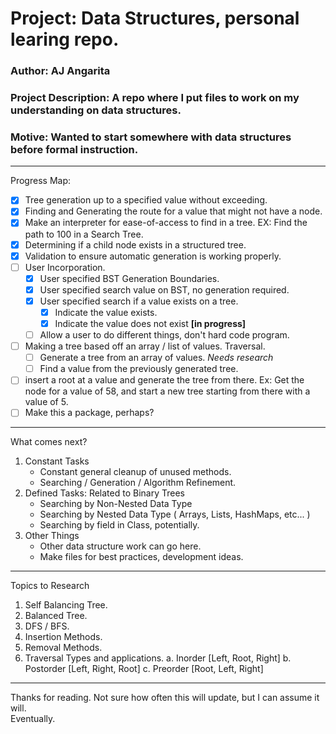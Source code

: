# Project: Data Structures, personal learing repo.
### Author: **AJ Angarita**
### Project Description: A repo where I put files to work on my understanding on data structures.
### Motive: Wanted to start somewhere with data structures before formal instruction.

---

Progress Map:
- [x] Tree generation up to a specified value without exceeding.
- [x] Finding and Generating the route for a value that might not have a node.
- [x] Make an interpreter for ease-of-access to find in a tree. EX: Find the path to 100 in a Search Tree.  
- [x] Determining if a child node exists in a structured tree.
- [x] Validation to ensure automatic generation is working properly. 
- [ ] User Incorporation.
    - [x] User specified BST Generation Boundaries.
    - [x] User specified search value on BST, no generation required.
    - [x] User specified search if a value exists on a tree.
        - [x] Indicate the value exists.
        - [x] Indicate the value does not exist **[in progress]**
    - [ ] Allow a user to do different things, don't hard code program.
- [ ] Making a tree based off an array / list of values. Traversal.
    - [ ] Generate a tree from an array of values. *Needs research*
    - [ ] Find a value from the previously generated tree.
- [ ] insert a root at a value and generate the tree from there. Ex: Get the node for a value of 58, and start a new tree starting from there with a value of 5.
- [ ] Make this a package, perhaps?
---

What comes next?
1. Constant Tasks
    - Constant general cleanup of unused methods.
    - Searching / Generation / Algorithm Refinement.
2. Defined Tasks: Related to Binary Trees
    - Searching by Non-Nested Data Type
    - Searching by Nested Data Type ( Arrays, Lists, HashMaps, etc... )
    - Searching by field in Class, potentially.
3. Other Things
    - Other data structure work can go here.
    - Make files for best practices, development ideas.

---

Topics to Research

1. Self Balancing Tree.
2. Balanced Tree.
3. DFS / BFS.
4. Insertion Methods.
5. Removal Methods.
6. Traversal Types and applications.
    a. Inorder [Left, Root, Right]
    b. Postorder [Left, Right, Root]
    c. Preorder [Root, Left, Right]

---

Thanks for reading. Not sure how often this will update, but I can assume it will.
<br/>
Eventually.
